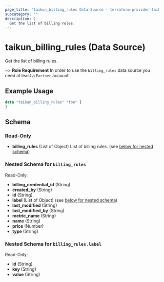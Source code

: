```yaml
---
page_title: "taikun_billing_rules Data Source - terraform-provider-taikun"
subcategory: ""
description: |-
  Get the list of billing rules.
---
```


# taikun_billing_rules (Data Source)

Get the list of billing rules.

~> **Role Requirement** In order to use the `billing_rules` data source you need at least a `Partner` account

## Example Usage

```terraform
data "taikun_billing_rules" "foo" {
}
```

<!-- schema generated by tfplugindocs -->
## Schema

### Read-Only

- **billing_rules** (List of Object) List of billing rules. (see [below for nested schema](#nestedatt--billing_rules))

<a id="nestedatt--billing_rules"></a>
### Nested Schema for `billing_rules`

Read-Only:

- **billing_credential_id** (String)
- **created_by** (String)
- **id** (String)
- **label** (List of Object) (see [below for nested schema](#nestedobjatt--billing_rules--label))
- **last_modified** (String)
- **last_modified_by** (String)
- **metric_name** (String)
- **name** (String)
- **price** (Number)
- **type** (String)

<a id="nestedobjatt--billing_rules--label"></a>
### Nested Schema for `billing_rules.label`

Read-Only:

- **id** (String)
- **key** (String)
- **value** (String)


